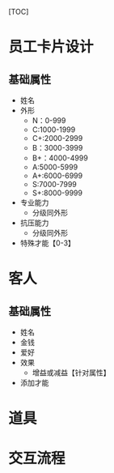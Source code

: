 [TOC]

# 员工卡片设计
## 基础属性
- 姓名
- 外形
    - N：0-999
    - C:1000-1999
    - C+:2000-2999
    - B：3000-3999
    - B+：4000-4999
    - A:5000-5999
    - A+:6000-6999
    - S:7000-7999
    - S+:8000-9999
- 专业能力
    - 分级同外形
- 抗压能力
    - 分级同外形
- 特殊才能【0-3】
    
# 客人
## 基础属性
- 姓名
- 金钱
- 爱好
- 效果
    - 增益或减益【针对属性】
- 添加才能
# 道具

# 交互流程